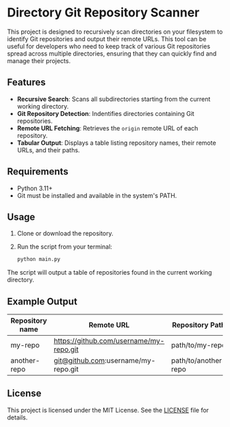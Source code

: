 # Directory Git Repository Scanner

This project is designed to recursively scan directories on your filesystem to identify Git repositories and output their remote URLs. This tool can be useful for developers who need to keep track of various Git repositories spread across multiple directories, ensuring that they can quickly find and manage their projects.

## Features

- **Recursive Search**: Scans all subdirectories starting from the current working directory.
- **Git Repository Detection**: Indentifies directories containing Git repositories.
- **Remote URL Fetching**: Retrieves the `origin` remote URL of each repository.
- **Tabular Output**: Displays a table listing repository names, their remote URLs, and their paths.

## Requirements

- Python 3.11+
- Git must be installed and available in the system's PATH.

## Usage

1. Clone or download the repository.
2. Run the script from your terminal:

    ```sh
    python main.py
    ```

The script will output a table of repositories found in the current working directory.

## Example Output

| Repository name | Remote URL                              | Repository Path      |
|-----------------|-----------------------------------------|----------------------|
| my-repo         | https://github.com/username/my-repo.git | path/to/my-repo      |
| another-repo    | git@github.com:username/my-repo.git     | path/to/another-repo |

## License

This project is licensed under the MIT License. See the [LICENSE](./LICENSE) file for details.
